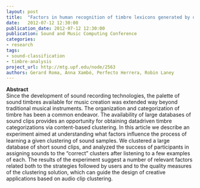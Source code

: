 ```yaml
---
layout: post
title:  "Factors in human recognition of timbre lexicons generated by data clustering"
date:   2012-07-12 12:30:00
publication_date: 2012-07-12 12:30:00
publication: Sound and Music Computing Conference
categories: 
- research
tags:
- sound-classification
- timbre-analysis
project_url: http://mtg.upf.edu/node/2563
authors: Gerard Roma, Anna Xambó, Perfecto Herrera, Robin Laney
---
```


**Abstract**<br>
Since the development of sound recording technologies, the palette of sound timbres available for music creation was extended way beyond traditional musical instruments. The organization and categorization of timbre has been a common endeavor. The availability of large databases of sound clips provides an opportunity for obtaining datadriven timbre categorizations via content-based clustering. In this article we describe an experiment aimed at understanding what factors inﬂuence the process of learning a given clustering of sound samples. We clustered a large database of short sound clips, and analyzed the success of participants in assigning sounds to the “correct” clusters after listening to a few examples of each. The results of the experiment suggest a number of relevant factors related both to the strategies followed by users and to the quality measures of the clustering solution, which can guide the design of creative applications based on audio clip clustering.
